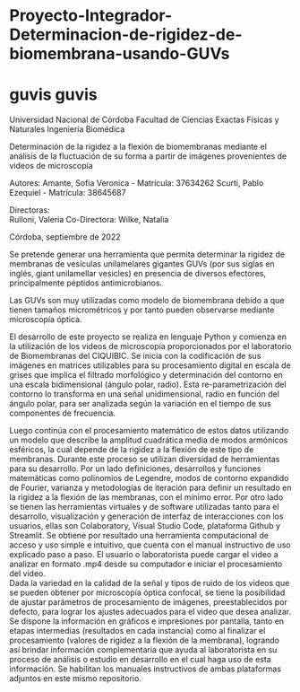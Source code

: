 # Proyecto-Integrador-Determinacion-de-rigidez-de-biomembrana-usando-GUVs
# guvis guvis

Universidad Nacional de Córdoba
Facultad de Ciencias Exactas Físicas y Naturales
Ingeniería Biomédica


Determinación de la rigidez a la flexión de biomembranas mediante el análisis de la fluctuación de su forma a partir de imágenes provenientes de videos de microscopía


Autores:
Amante, Sofia Veronica - Matrícula:  37634262
Scurti, Pablo Ezequiel - Matrícula:  38645687

Directoras:  
Rulloni, Valeria
Co-Directora: Wilke, Natalia

Córdoba, septiembre de 2022

Se pretende generar una herramienta que permita determinar la rigidez de membranas de vesículas unilamelares gigantes GUVs (por sus siglas en inglés, giant unilamellar vesicles) en presencia de diversos efectores, principalmente péptidos antimicrobianos. 

Las GUVs son muy utilizadas como modelo de biomembrana debido a que tienen tamaños micrométricos y por tanto pueden observarse mediante microscopía óptica.

El desarrollo de este proyecto se realiza en lenguaje Python y comienza en la utilización de los videos de microscopía proporcionados por el laboratorio de Biomembranas del CIQUIBIC. Se inicia con la codificación de sus imágenes en matrices utilizables para su procesamiento digital en escala de grises que implica el filtrado morfológico y determinación del contorno en una escala bidimensional (ángulo polar, radio). Esta re-parametrización del contorno lo transforma en una señal unidimensional, radio en función del ángulo polar, para ser analizada según la variación en el tiempo de  sus componentes de frecuencia.

Luego continúa con el procesamiento matemático de estos datos utilizando un modelo que describe la amplitud cuadrática media de modos armónicos esféricos, la cual depende de la rigidez a la flexión de este tipo de membranas. 
Durante este proceso se utilizan diversidad de herramientas para su desarrollo. Por un lado definiciones, desarrollos y funciones matemáticas como polinomios de Legendre, modos de contorno expandido de Fourier, varianza y metodologías de iteración para definir un resultado en la rigidez a la flexión de las membranas, con el mínimo error. Por otro lado se tienen las herramientas virtuales y de software utilizadas tanto para el desarrollo, visualización y generación de interfaz de interacciones con los usuarios, ellas son Colaboratory, Visual Studio Code, plataforma Github y Streamlit. 
Se obtiene por resultado una herramienta computacional de acceso y uso simple e intuitivo, que cuenta con el manual instructivo de uso explicado paso a paso. 
El usuario o laboratorista puede cargar el video a analizar en formato .mp4 desde  su computador e iniciar el procesamiento del video.  
Dada la variedad en la calidad de la señal y tipos de ruido de los  videos que se pueden obtener por microscopía óptica confocal, se tiene la posibilidad de ajustar parámetros de procesamiento de imágenes, preestablecidos por defecto, para lograr los ajustes adecuados para el video que desea analizar.
Se dispone la información en gráficos e impresiones por pantalla, tanto en etapas intermedias (resultados en cada instancia) como al finalizar el procesamiento (valores de rigidez a la flexión de la membrana), logrando así brindar información complementaria que ayuda al laboratorista en su proceso de análisis o estudio en desarrollo en el cual haga uso de esta información. 
Se habilitan los manuales instructivos de ambas plataformas adjuntos en este mismo repositorio. 
